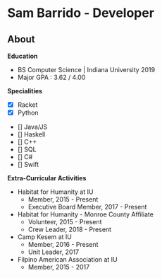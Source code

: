 # Sam Barrido - Developer
## About
**Education**
- BS Computer Science | Indiana University 2019
- Major GPA : 3.62 / 4.00

**Specialities**
-  [x] Racket
-  [x] Python
-  [] Java/JS
-  [] Haskell
-  [] C++
-  [] SQL
-  [] C#
-  [] Swift

**Extra-Curricular Activities**
- Habitat for Humanity at IU
    - Member, 2015 - Present
    - Executive Board Member, 2017 - Present
- Habitat for Humanity - Monroe County Affiliate
    - Volunteer, 2015 - Present
    - Crew Leader, 2018 - Present
- Camp Kesem at IU
    - Member, 2016 - Present
    - Unit Leader, 2017
- Filpino American Association at IU
    - Member, 2015 - 2017
